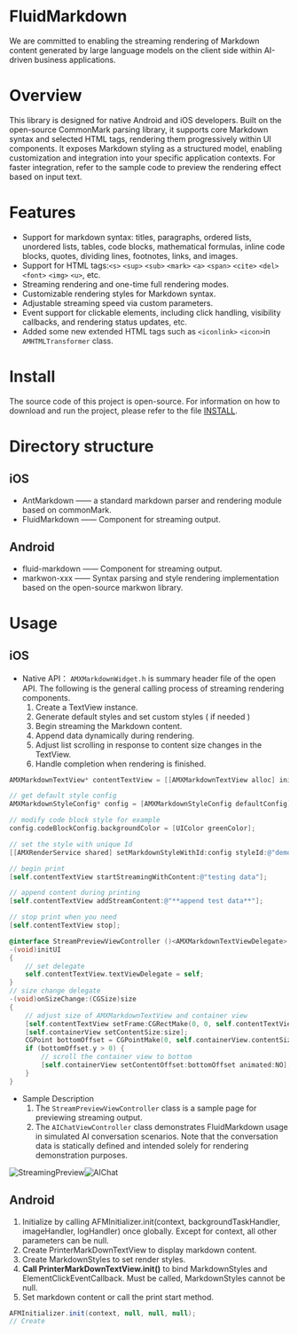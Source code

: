 # FluidMarkdown
We are committed to enabling the streaming rendering of Markdown content generated by large language models on the client side within AI-driven business applications.

# Overview
This library is designed for native Android and iOS developers. Built on the open-source CommonMark parsing library, it supports core Markdown syntax and selected HTML tags, rendering them progressively within UI components. It exposes Markdown styling as a structured model, enabling customization and integration into your specific application contexts. For faster integration, refer to the sample code to preview the rendering effect based on input text.

# Features
+ Support for markdown syntax: titles, paragraphs, ordered lists, unordered lists, tables, code blocks, mathematical formulas, inline code blocks, quotes, dividing lines, footnotes, links, and images.
+ Support for HTML tags:`<s>` `<sup>` `<sub>` `<mark>` `<a>` `<span>` `<cite>` `<del>` `<font>` `<img>` `<u>`, etc.
+ Streaming rendering and one-time full rendering modes.
+ Customizable rendering styles for Markdown syntax.
+ Adjustable streaming speed via custom parameters.
+ Event support for clickable elements, including click handling, visibility callbacks, and rendering status updates<font style="color:rgb(38, 38, 38);">, etc.
+ Added some new extended HTML tags such as `<iconlink>` `<icon>`in `AMHTMLTransformer` class.

# Install
The source code of this project is open-source. For information on how to download and run the project, please refer to the file [INSTALL](https://github.com/antgroup/FluidMarkdown/blob/main/INSTALL.md).

# Directory structure
## iOS
+ AntMarkdown —— a standard markdown parser and rendering module based on commonMark.
+ FluidMarkdown —— Component for streaming output.

## Android
+ fluid-markdown —— Component for streaming output.
+ markwon-xxx —— Syntax parsing and style rendering implementation based on the open-source markwon library.

# Usage
## iOS
+ Native API： `AMXMarkdownWidget.h` is summary header file of the open API. The following is the general calling process of streaming rendering components.
    1. Create a TextView instance.
    2. Generate default styles and set custom styles ( if needed )
    3. Begin streaming the Markdown content.
    4. Append data dynamically during rendering.
    5. Adjust list scrolling in response to content size changes in the TextView.
    6. Handle completion when rendering is finished.

```objectivec
AMXMarkdownTextView* contentTextView = [[AMXMarkdownTextView alloc] initWithFrame_ant_mark:CGRectMake(0, 0, screenWidht - 20 * 2, 1)];

// get default style config
AMXMarkdownStyleConfig* config = [AMXMarkdownStyleConfig defaultConfig];

// modify code block style for example
config.codeBlockConfig.backgroundColor = [UIColor greenColor];

// set the style with unique Id
[[AMXRenderService shared] setMarkdownStyleWithId:config styleId:@"demo"];

// begin print
[self.contentTextView startStreamingWithContent:@"testing data"];

// append content during printing
[self.contentTextView addStreamContent:@"**append test data**"];

// stop print when you need
[self.contentTextView stop];
```

```objectivec
@interface StreamPreviewViewController ()<AMXMarkdownTextViewDelegate>
-(void)initUI
{
    // set delegate
    self.contentTextView.textViewDelegate = self;
}
// size change delegate
-(void)onSizeChange:(CGSize)size
{
    // adjust size of AMXMarkdownTextView and container view
    [self.contentTextView setFrame:CGRectMake(0, 0, self.contentTextView.frame.size.width, size.height)];
    [self.containerView setContentSize:size];
    CGPoint bottomOffset = CGPointMake(0, self.containerView.contentSize.height - self.containerView.bounds.size.height);
    if (bottomOffset.y > 0) {
        // scroll the container view to bottom
        [self.containerView setContentOffset:bottomOffset animated:NO];
    }
}
```



+ Sample Description 
    1. The `StreamPreviewViewController` class is a sample page for previewing streaming output.
    2. The `AIChatViewController` class demonstrates FluidMarkdown usage in simulated AI conversation scenarios. Note that the conversation data is statically defined and intended solely for rendering demonstration purposes.

![StreamingPreview](https://github.com/antgroup/FluidMarkdown/blob/main/media/StreamViewController.gif)![AIChat](https://github.com/antgroup/FluidMarkdown/blob/main/media/AIChatViewController.gif)

## Android
1. Initialize by calling AFMInitializer.init(context, backgroundTaskHandler, imageHandler, logHandler) once globally. Except for context, all other parameters can be null.
2. Create PrinterMarkDownTextView to display markdown content.
3. Create MarkdownStyles to set render styles.
4. **Call PrinterMarkDownTextView.init()** to bind MarkdownStyles and ElementClickEventCallback.  Must be called, MarkdownStyles cannot be null.
5. Set markdown content or call the print start method.

```java
AFMInitializer.init(context, null, null, null);
// Create 